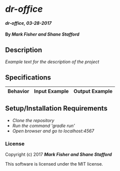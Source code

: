 # _dr-office_

#### _dr-office, 03-28-2017_

#### By _**Mark Fisher and Shane Stafford**_

## Description
_Example text for the description of the project_


## Specifications

| Behavior                   | Input Example     | Output Example    |
| -------------------------- | -----------------:| -----------------:|



## Setup/Installation Requirements

* _Clone the repository_
* _Run the command 'gradle run'_
* _Open browser and go to localhost:4567_


### License

Copyright (c) 2017 **_Mark Fisher and Shane Stafford_**

This software is licensed under the MIT license.
